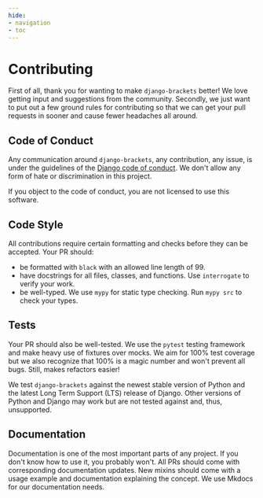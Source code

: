 ```yaml
---
hide:
- navigation
- toc
---
```


# Contributing

First of all, thank you for wanting to make `django-brackets` better! We love
getting input and suggestions from the community. Secondly, we just want to
put out a few ground rules for contributing so that we can get your pull
requests in sooner and cause fewer headaches all around.

## Code of Conduct

Any communication around `django-brackets`, any contribution, any issue,
is under the guidelines of the
[Django code of conduct](https://www.djangoproject.com/conduct/). We don't
allow any form of hate or discrimination in this project.

If you object to the code of conduct, you are not licensed to use
this software.

## Code Style

All contributions require certain formatting and checks before they can
be accepted. Your PR should:
- be formatted with `black` with an allowed line length of 99.
- have docstrings for all files, classes, and functions. Use `interrogate`
  to verify your work.
- be well-typed. We use `mypy` for static type checking. Run `mypy src`
  to check your types.

## Tests

Your PR should also be well-tested. We use the `pytest` testing framework
and make heavy use of fixtures over mocks. We aim for 100% test coverage
but we also recognize that 100% is a magic number and won't prevent all
bugs. Still, makes refactors easier!

We test `django-brackets` against the newest stable version of Python and
the latest Long Term Support (LTS) release of Django. Other versions of
Python and Django may work but are not tested against and, thus, unsupported.

## Documentation

Documentation is one of the most important parts of any project. If you
don't know how to use it, you probably won't. All PRs should come with
corresponding documentation updates. New mixins should come with a usage
example and documentation explaining the concept. We use Mkdocs for our
documentation needs.
